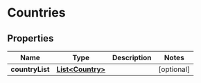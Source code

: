 
# Countries

## Properties
Name | Type | Description | Notes
------------ | ------------- | ------------- | -------------
**countryList** | [**List&lt;Country&gt;**](Country.md) |  |  [optional]



